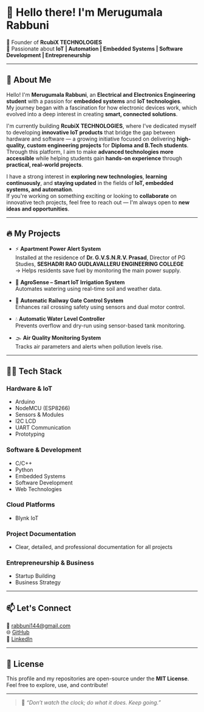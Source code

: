 # 👋 Hello there! I'm Merugumala Rabbuni

🚀 Founder of **RcubiX TECHNOLOGIES**  
📍 Passionate about **IoT | Automation | Embedded Systems | Software Development | Entrepreneurship**

---

## 🧠 About Me

Hello! I'm **Merugumala Rabbuni**, an **Electrical and Electronics Engineering student** with a passion for **embedded systems** and **IoT technologies**.  
My journey began with a fascination for how electronic devices work, which evolved into a deep interest in creating **smart, connected solutions**.

I'm currently building **RcubiX TECHNOLOGIES**, where I’ve dedicated myself to developing **innovative IoT products** that bridge the gap between hardware and software — a growing initiative focused on delivering **high-quality, custom engineering projects** for **Diploma and B.Tech students**.  
Through this platform, I aim to make **advanced technologies more accessible** while helping students gain **hands-on experience** through **practical, real-world projects**.

I have a strong interest in **exploring new technologies**, **learning continuously**, and **staying updated** in the fields of **IoT, embedded systems, and automation**.  
If you're working on something exciting or looking to **collaborate** on innovative tech projects, feel free to reach out — I'm always open to **new ideas and opportunities**.

---

## 🔥 My Projects

* ⚡ **Apartment Power Alert System**  
  Installed at the residence of **Dr. G.V.S.N.R.V. Prasad**, Director of PG Studies, **SESHADRI RAO GUDLAVALLERU ENGINEERING COLLEGE**  
  → Helps residents save fuel by monitoring the main power supply.

* 🌿 **AgroSense – Smart IoT Irrigation System**  
  Automates watering using real-time soil and weather data.

* 🚦 **Automatic Railway Gate Control System**  
  Enhances rail crossing safety using sensors and dual motor control.

* 💧 **Automatic Water Level Controller**  
  Prevents overflow and dry-run using sensor-based tank monitoring.

* 🌫️ **Air Quality Monitoring System**  
  Tracks air parameters and alerts when pollution levels rise.

---

## 👨‍💻 Tech Stack

### Hardware & IoT
- Arduino  
- NodeMCU (ESP8266)  
- Sensors & Modules  
- I2C LCD  
- UART Communication  
- Prototyping  

### Software & Development
- C/C++  
- Python  
- Embedded Systems  
- Software Development  
- Web Technologies  

### Cloud Platforms
- Blynk IoT  

### Project Documentation
- Clear, detailed, and professional documentation for all projects  

### Entrepreneurship & Business
- Startup Building  
- Business Strategy  

---

## 📫 Let's Connect

📧 [rabbuni144@gmail.com](mailto:rabbuni144@gmail.com)  
🌐 [GitHub](https://github.com/rabbunimerugumala)  
💼 [LinkedIn](https://www.linkedin.com/in/rabbunimerugumala)

---

## 📜 License

This profile and my repositories are open-source under the **MIT License**.  
Feel free to explore, use, and contribute!

---

> 🌟 *“Don’t watch the clock; do what it does. Keep going.”*
